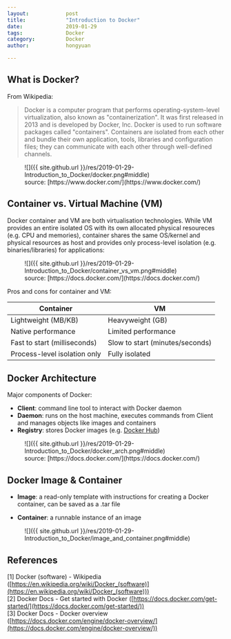```yaml
---
layout:            post
title:             "Introduction to Docker"
date:              2019-01-29
tags:              Docker
category:          Docker
author:            hongyuan

---
```


## What is Docker?

From Wikipedia:

> Docker is a computer program that performs operating-system-level virtualization, also known as "containerization". It was first released in 2013 and is developed by Docker, Inc. Docker is used to run software packages called "containers". Containers are isolated from each other and bundle their own application, tools, libraries and configuration files; they can communicate with each other through well-defined channels.

<figure markdown="1">
  ![]({{ site.github.url }}/res/2019-01-29-Introduction_to_Docker/docker.png#middle)
  <figcaption markdown="1"> source: [https://www.docker.com/](https://www.docker.com/)
  </figcaption>
</figure>

## Container vs. Virtual Machine (VM)

Docker container and VM are both virtualisation technologies. While VM provides an entire isolated OS with its own allocated physical resoureces (e.g. CPU and memories), container shares the same OS/kernel and physical resources as host and provides only process-level isolation (e.g. binaries/libraries) for applications:

<figure markdown="1">
  ![]({{ site.github.url }}/res/2019-01-29-Introduction_to_Docker/container_vs_vm.png#middle)
  <figcaption markdown="1"> source: [https://docs.docker.com/](https://docs.docker.com/)
  </figcaption>
</figure>

Pros and cons for container and VM:

| Container | VM |
|--------|--------|
| Lightweight (MB/KB) | Heavyweight (GB) |
| Native performance | Limited performance |
| Fast to start (milliseconds) | Slow to start (minutes/seconds) |
| Process-level isolation only | Fully isolated |

## Docker Architecture

Major components of Docker:

* **Client**: command line tool to interact with Docker daemon
* **Daemon**: runs on the host machine, executes commands from Client and manages objects like images and containers
* **Registry**: stores Docker images (e.g. [Docker Hub](https://hub.docker.com/)) 

<figure markdown="1">
  ![]({{ site.github.url }}/res/2019-01-29-Introduction_to_Docker/docker_arch.png#middle)
  <figcaption markdown="1"> source: [https://docs.docker.com/](https://docs.docker.com/)
  </figcaption>
</figure>

## Docker Image & Container

* **Image**:  a read-only template with instructions for creating a Docker container, can be saved as a .tar file

* **Container**: a runnable instance of an image

<figure markdown="1">
  ![]({{ site.github.url }}/res/2019-01-29-Introduction_to_Docker/image_and_container.png#middle)
</figure>

## References
[1] Docker (software) - Wikipedia ([https://en.wikipedia.org/wiki/Docker_(software)](https://en.wikipedia.org/wiki/Docker_(software)))  
[2] Docker Docs - Get started with Docker ([https://docs.docker.com/get-started/](https://docs.docker.com/get-started/))  
[3] Docker Docs - Docker overview ([https://docs.docker.com/engine/docker-overview/](https://docs.docker.com/engine/docker-overview/))